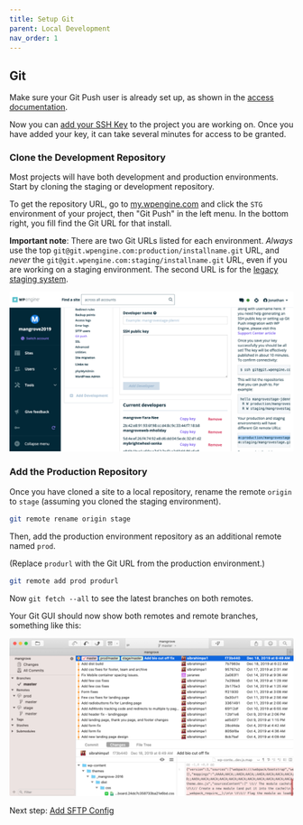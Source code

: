 ```yaml
---
title: Setup Git
parent: Local Development
nav_order: 1
---
```

## Git
Make sure your Git Push user is already set up, as shown in the [access documentation](/access).

Now you can [add your SSH Key](/wpengine/add-git-key) to the project you are working on. Once you have added your key, it can take several minutes for access to be granted.

### Clone the Development Repository
Most projects will have both development and production environments. Start by cloning the staging or development repository.

To get the repository URL, go to [my.wpengine.com](https://my.wpengine.com/) and click the `STG` environment of your project, then "Git Push" in the left menu. In the bottom right, you fill find the Git URL for that install.

**Important note**: There are two Git URLs listed for each environment. _Always_ use the top
`git@git.wpengine.com:production/installname.git`
URL, and _never_ the
`git@git.wpengine.com:staging/installname.git`
URL, even if you are working on a staging environment. The second URL is for the [legacy staging system](/wpengine).

![Screenshot showing where to find Git URL](git-url.png)

### Add the Production Repository
Once you have cloned a site to a local repository, rename the remote `origin` to `stage` (assuming you cloned the staging environment).

```bash
git remote rename origin stage
```

Then, add the production environment repository as an additional remote named `prod`.

(Replace `produrl` with the Git URL from the production environment.)
```bash
git remote add prod produrl
```

Now `git fetch --all` to see the latest branches on both remotes.

Your Git GUI should now show both remotes and remote branches, something like this:

![Git GUI showing prod and stage remotes](git-remotes.png)

Next step: [Add SFTP Config](/local-development/sftp-config)
